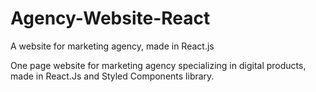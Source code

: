 # Agency-Website-React
A website for marketing agency, made in React.js

One page website for marketing agency specializing in digital products,
made in React.Js and Styled Components library.
